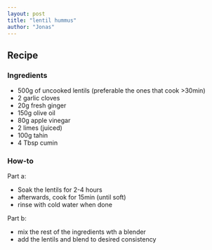 ```yaml
---
layout: post
title: "lentil hummus"
author: "Jonas"
---
```


## Recipe

### Ingredients

- 500g of uncooked lentils (preferable the ones that cook >30min)
- 2 garlic cloves
- 20g fresh ginger
- 150g olive oil
- 80g apple vinegar
- 2 limes (juiced)
- 100g tahin
- 4 Tbsp cumin

### How-to

Part a:
- Soak the lentils for 2-4 hours
- afterwards, cook for 15min (until soft)
- rinse with cold water when done

Part b:
- mix the rest of the ingredients wth a blender
- add the lentils and blend to desired consistency



